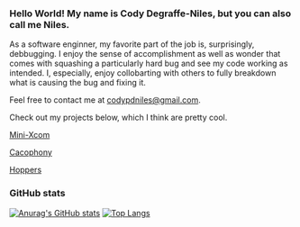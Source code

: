 ### Hello World! My name is Cody Degraffe-Niles, but you can also call me Niles.

<!--
**CodyDegraffeNiles/CodyDegraffeNiles** is a ✨ _special_ ✨ repository because its `README.md` (this file) appears on your GitHub profile.

Here are some ideas to get you started:

- 🔭 I’m currently working on ...
- 🌱 I’m currently learning ...
- 👯 I’m looking to collaborate on ...
- 🤔 I’m looking for help with ...
- 💬 Ask me about ...
- 📫 How to reach me: ...
- 😄 Pronouns: ...
- ⚡ Fun fact: ...
-->

As a software enginner, my favorite part of the job is, surprisingly, debbugging. I enjoy the sense of accomplishment as well as wonder that comes with squashing a particularly hard bug and see my code working as intended. I, especially, enjoy collobarting with others to fully breakdown what is causing the bug and fixing it.

Feel free to contact me at codypdniles@gmail.com.

Check out my projects below, which I think are pretty cool.

<a href = "https://github.com/CodyDegraffeNiles/MINI-XCOM"> Mini-Xcom </a>

[Cacophony](https://github.com/CodyDegraffeNiles/Cacophony)

[Hoppers](https://github.com/JonJWong/Hoppers)

### GitHub stats

 [![Anurag's GitHub stats](https://github-readme-stats.vercel.app/api?username=CodyDegraffeNiles&show_icons=true&theme=gruvbox)](https://github.com/anuraghazra/github-readme-stats)
[![Top Langs](https://github-readme-stats.vercel.app/api/top-langs/?username=CodyDegraffeNiles&show_icons=true&theme=gruvbox&exclude_repo=github-readme-stats,anuraghazra.github.io)](https://github.com/anuraghazra/github-readme-stats)
